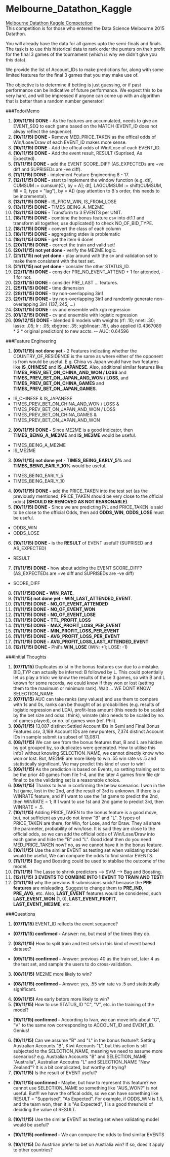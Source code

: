 # Melbourne_Datathon_Kaggle
[Melbourne Datathon Kaggle Competetion](https://inclass.kaggle.com/c/melbourne-datathon-2015/)  
This competition is for those who entered the Data Science Melbourne 2015 Datathon.  

You will already have the data for all games upto the semi-finals and finals. The task is to use this historical data to rank order the punters on their profit for the final 3 games of the tournament (which is why we didn't give you this data).  

We provide the list of Account_IDs to make predictions for, along with some limited features for the final 3 games that you may make use of.  

The objective is to determine if betting is just guessing, or if past performance can be indicative of future performance. We expect this to be very hard, and will be impressed if anyone can come up with an algorithm that is better than a random number generator!  

###Todo/Memo
1. **(09/11/15) DONE -** As the features are accumulated, needs to give an EVENT_SEQ to each game based on the MATCH (EVENT_ID does not alway reflect the sequence).
2. **(10/11/15) DONE -** Remove MED_PRICE_TAKEN as the offical odds of Win/Lose/Draw of each EVENT_ID makes more sense.
3. **(10/11/15) DONE -** Add the offical odds of Win/Lose of each EVENT_ID.
4. **(10/11/15) DONE -** Add the event result, RESULT (Suprised, As Expected).
5. **(11/11/15) DONE -** add the EVENT SCORE_DIFF (AS_EXPECTEDs are +ve diff and SUPRISEDs are -ve diff).
6. **(11/11/15) DONE -** implement Feature Engineering 8 - 17.
7. **(12/11/15) DONE -** start to implement the window function (e.g. dt[, CUMSUM := cumsum(C), by = A]; dt[, LAGCUMSUM := shift(CUMSUM, fill = 0, type = "lag"), by = A]) (pay attention to B's order, this needs to be incremental).
8. **(13/11/15) DONE -** IS_FROM_WIN, IS_FROM_LOSE
9. **(13/11/15) DONE -** TIMES_BEING_A_ME2ME
10. **(13/11/15) DONE -** Transform to 3 EVENTS per UNIT.  
11. **(18/11/15) DONE -** combine the bonus feature csv into dt1.1 and transform all together, use duplicated() to check NO_OF_BID_TYPE.
12. **(18/11/15) DONE -** convert the class of each column
13. **(18/11/15) DONE -** aggregating stdev is problematic
14. **(18/11/15) DONE -** get the item 6 done!
15. **(20/11/15) DONE -** correct the train and valid set!
16. **(20/11/15) not yet done -** verify the ME2ME logic.
17. **(21/11/15) not yet done -** play around with the cv and validation set to make them consistent with the test set.
18. **(21/11/15) not yet done -** consider the other STATUS_ID.
19. **(22/11/15) DONE -** consider PRE_NO_EVENT_ATTEND + 1 for attended, - 1 for not.
20. **(22/11/15) DONE -** consider PRE_LAST ... features.
21. **(25/11/15) DONE -** time dimension
22. **(28/11/15) DONE -** try non-overlapping 3in1
23. **(29/11/15) DONE -** try non-overlapping 3in1 and randomly generate non-overlapping 3in1 (137, 245, ...)
24. **(30/11/15) DONE -** cv and ensemble with xgb regression
24. **(01/12/15) DONE -** cv and ensemble with logistic regression
25. **(09/12/15) DONE -** blended 6 models with weights (rf: .10; nnet: .30; lasso: .05; lr : .05; xbgtree: .35; xgblinear: .15), also applied (0.4367089 * 2 * original prediction) to new accts. -- AUC: 0.64596

###Feature Engineering
1. **(09/11/15) not done yet -** 2 Features indicating whether the COUNTRY_OF_RESIDENCE is the same as where either of the opponent is from would be useful. E.g. China vs Japan would have two features like **IS_CHINESE** and **IS_JAPANESE**. Also, additional similar features like  **TIMES_PREV_BET_ON_CHINA_AND_WON / LOSS** and  **TIMES_PREV_BET_ON_JAPAN_AND_WON / LOSS**, and  **TIMES_PREV_BET_ON_CHINA_GAMES** and  **TIMES_PREV_BET_ON_JAPAN_GAMES**.
  * IS_CHINESE & IS_JAPANESE
  * TIMES_PREV_BET_ON_CHINA_AND_WON / LOSS & TIMES_PREV_BET_ON_JAPAN_AND_WON / LOSS
  * TIMES_PREV_BET_ON_CHINA_GAMES & TIMES_PREV_BET_ON_JAPAN_AND_WON
2. **(09/11/15) DONE -** Since ME2ME is a good indicator, then **TIMES_BEING_A_ME2ME** and **IS_ME2ME** would be useful.
  * TIMES_BEING_A_ME2ME
  * IS_ME2ME
3. **(09/11/15) not done yet -** **TIMES_BEING_EARLY_5%** and **TIMES_BEING_EARLY_10%** would be useful.
  * TIMES_BEING_EARLY_5
  * TIMES_BEING_EARLY_10
4. **(09/11/15) DONE -** add the PRICE_TAKEN into the test set (as the previously mentioned, PRICE_TAKEN should be very close to the official odds) **(SHOULD BE REMOVED AS NOT REASONABLE)**.
5. **(10/11/15) DONE -** Since we are predicting P/L and PRICE_TAKEN is said to be close to the official Odds, then add **ODDS_WIN**, **ODDS_LOSE** must be useful.
  * ODDS_WIN
  * ODDS_LOSE
6. **(10/11/15) DONE -** is the **RESULT** of EVENT useful? (SUPRISED and AS_EXPECTED)
  * RESULT
7. **(11/11/15) DONE -** how about adding the EVENT SCORE_DIFF? (AS_EXPECTEDs are +ve diff and SUPRISEDs are -ve diff)
  * SCORE_DIFF
8. **(11/11/15)DONE -** **WIN_RATE**.
9. **(11/11/15) not done yet -** **WIN_LAST_ATTENDED_EVENT**.
10. **(11/11/15) DONE -** **NO_OF_EVENT_ATTENDED**
11. **(11/11/15) DONE -** **NO_OF_EVENT_WON**
12. **(11/11/15) DONE -** **NO_OF_EVENT_LOSE**
13. **(11/11/15) DONE -** **TTL_PROFIT_LOSS**
14. **(11/11/15) DONE -** **MAX_PROFIT_LOSS_PER_EVENT**
15. **(11/11/15) DONE -** **MIN_PROFIT_LOSS_PER_EVENT**
16. **(11/11/15) DONE -** **AVG_PROFIT_LOSS_PER_EVENT**
17. **(11/11/15) DONE -** **AVG_PROFIT_LOSS_LAST_ATTENDED_EVENT**
18. **(12/11/15) DONE -** Phil's **WIN_LOSE** (WIN: +1; LOSE: -1)

###Initial Thoughts
1. **(07/11/15)** Duplicates exist in the bonus features csv due to a mistake. BID_TYP can actually be inferred: B followed by L. This could potentially let us play a trick: we know the results of these 3 games, so with B and L known for some records, we could know if they won or lost (setting them to the maximum or minimum rank). Wait ... WE DONT KNOW SELECTION_NAME.  
2. **(07/11/15)** AUC can take ranks (any values) and use them to compare with 1s and 0s, ranks can be thought of as probabilities (e.g. results of logistic regression and LDA), profit-loss amount (this needs to be scaled by the bet size and odss I think), winrate (also needs to be scaled by no. of games played), or no. of games won (ref. Phil).  
3. **(08/11/15)** 13,087 distinct Settled Account IDs in Semi and Final Bonus Features.csv, 3,169 Account IDs are new punters, 7,374 distinct Account IDs in sample submit (a subset of 13,087). 
4. **(08/11/15)** We can see from the bonus features that, B and L are hidden by got grouped by, so duplicates were generated. How to utilise this info? without knowing SELECTION_NAME, we cannot directly know who won or lost. But, ME2ME are more likely to win .55 win rate vs .5 and statistically significant. We may predict this kind of user to win!
5. **(09/11/15)** As the prediction is based on Events, so setting training set to be the prior 40 games from file 1-4, and the later 4 games from file qtr final to be the validating set is a reasonable choice.
6. **(09/11/15)** Thanks to Ivan in confirming the below scenarios: I won in the 1st game, lost in the 2nd, and the result of 3rd is unknown. If there is a WINRATE feature, and if I want to use the 1st game to predict the 2nd, then WINRATE = 1; If I want to use 1st and 2nd game to predict 3rd, then WINRATE = .5.
7. **(10/11/15)** Adding PRICE_TAKEN to the bonus feature is a good move, but, not sufficient as you do not know "B" and "L". 3 types of PRICE_TAKEN are there, for Win, for Lose, and for Draw. They all share the parameter, probability of win/lose. It is said they are close to the official odds, so we can add the official odds of Win/Lose/Draw into each game and hide the "B" and "L". Good idea! then do you need MED_PRICE_TAKEN now? no, as we cannot have it in the bonus feature.
8. **(10/11/15)** Use the similar EVENT as testing set when validating model would be useful, We can compare the odds to find similar EVENTS.
9. **(11/11/15)** Bag and Boosting could be used to stablise the outcome of the model.
10. **(11/11/15)** The Lasso to shrink predictors --> SVM --> Bag and Boosting.
11. **(12/11/15)** **3 EVENTS TO COMBINE INTO 1 EVENT TO TRAIN AND TEST!**
12. **(21/11/15)** why the previous 6 submissions suck? because the **PRE features** are misleading. Suggest to change them to **PRE_IND**, **PRE_AVG**, etc. Also, **LAST_EVENT** features would be considered, such **LAST_EVENT_WON** (1, 0), **LAST_EVENT_PROFIT**, **LAST_EVENT_ME2ME**, etc.

###Questions
1. **(07/11/15)** EVENT_ID relfects the event sequence?
  * **(07/11/15) confirmed -** Answer: no, but most of the times they do.
2. **(08/11/15)** How to split train and test sets in this kind of event baesd dataset?  
  * **(09/11/15) confirmed -** Answer: previous 40 as the train set, later 4 as the test set, and sample the users to do cross-validation.
3. **(08/11/15)** ME2ME more likely to win?  
  * **(08/11/15) confirmed -** Answer: yes, .55 win rate vs .5 and statistically significant.
4. **(09/11/15)** Are early betors more likely to win?
5. **(10/11/15)** How to use STATUS_ID "C", "V", etc. in the training of the model?
  * **(10/11/15) confirmed -** According to Ivan, we can move info about "C", "V" to the same row corresponding to ACCOUNT_ID and EVENT_ID. Genius!
6. **(10/11/15)** Can we assume "B" and "L" in the bonus feature?: Setting Australian Accounts "B", Kiwi Accounts "L", but this action is still subjected to the SELECTION_NAME, meaning we need to assume more scenarios? e.g. Australian Accounts "B" and SELECTION_NAME "Australia", Australian Accoutns "L" and SELECTION_NAME "New Zealand"? It is a bit complicated, but worthy of trying?
7. **(10/11/15)** Is the result of EVENT useful? 
  * **(10/11/15) confirmed -** Maybe, but how to represent this feature? we cannot use SELECTION_NAME so something like "AUS_WON?" is not useful. But!!! we have the offical odds, so we can have something like RESULT = "Supprised", "As Expected". For example, if ODDS_WIN is 1.5, and the team won, then it is "As Expected", 1 is a good threshold of deciding the value of RESULT.
8. **(10/11/15)** Use the similar EVENT as testing set when validating model would be useful?
  * **(10/11/15) confirmed -** We can compare the odds to find similar EVENTS
9. **(10/11/15)** Do Austrlian prefer to bet on Australia win? If so, does it apply to other countries?

